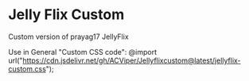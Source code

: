 # Jelly Flix Custom
Custom version of prayag17 JellyFlix

Use in General "Custom CSS code": @import url("https://cdn.jsdelivr.net/gh/ACViper/Jellyflixcustom@latest/jellyflix-custom.css");
